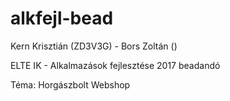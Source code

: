 # alkfejl-bead

Kern Krisztián (ZD3V3G) - Bors Zoltán ()

ELTE IK - Alkalmazások fejlesztése 2017 beadandó

Téma: Horgászbolt Webshop
